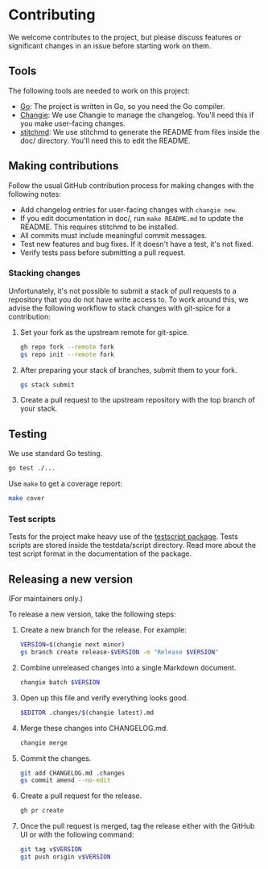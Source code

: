 # Contributing

We welcome contributes to the project,
but please discuss features or significant changes
in an issue before starting work on them.

## Tools

The following tools are needed to work on this project:

- [Go](https://go.dev/):
  The project is written in Go, so you need the Go compiler.
- [Changie](https://changie.dev/):
  We use Changie to manage the changelog.
  You'll need this if you make user-facing changes.
- [stitchmd](https://github.com/abhinav/stitchmd):
  We use stitchmd to generate the README from files inside the doc/ directory.
  You'll need this to edit the README.

## Making contributions

Follow the usual GitHub contribution process for making changes
with the following notes:

- Add changelog entries for user-facing changes with `changie new`.
- If you edit documentation in doc/, run `make README.md` to update the README.
  This requires stitchmd to be installed.
- All commits must include meaningful commit messages.
- Test new features and bug fixes.
  If it doesn't have a test, it's not fixed.
- Verify tests pass before submitting a pull request.

### Stacking changes

Unfortunately, it's not possible to submit a stack of pull requests
to a repository that you do not have write access to.
To work around this, we advise the following workflow
to stack changes with git-spice for a contribution:

1. Set your fork as the upstream remote for git-spice.

    ```bash
    gh repo fork --remote fork
    gs repo init --remote fork
    ```

2. After preparing your stack of branches, submit them to your fork.

    ```bash
    gs stack submit
    ```

3. Create a pull request to the upstream repository with the top branch
   of your stack.

## Testing

We use standard Go testing.

```sh
go test ./...
```

Use `make` to get a coverage report:

```sh
make cover
```

### Test scripts

Tests for the project make heavy use of the
[testscript package](https://pkg.go.dev/github.com/rogpeppe/go-internal/testscript).
Tests scripts are stored inside the testdata/script directory.
Read more about the test script format in the documentation of the package.

## Releasing a new version

(For maintainers only.)

To release a new version, take the following steps:

1. Create a new branch for the release. For example:

    ```sh
    VERSION=$(changie next minor)
    gs branch create release-$VERSION -m "Release $VERSION"
    ```

2. Combine unreleased changes into a single Markdown document.

    ```sh
    changie batch $VERSION
    ```

3. Open up this file and verify everything looks good.

    ```sh
    $EDITOR .changes/$(changie latest).md
    ```

4. Merge these changes into CHANGELOG.md.

    ```sh
    changie merge
    ```

5. Commit the changes.

    ```sh
    git add CHANGELOG.md .changes
    gs commit amend --no-edit
    ```

6. Create a pull request for the release.

    ```sh
    gh pr create
    ```

7. Once the pull request is merged, tag the release
   either with the GitHub UI or with the following command:

    ```sh
    git tag v$VERSION
    git push origin v$VERSION
    ```
